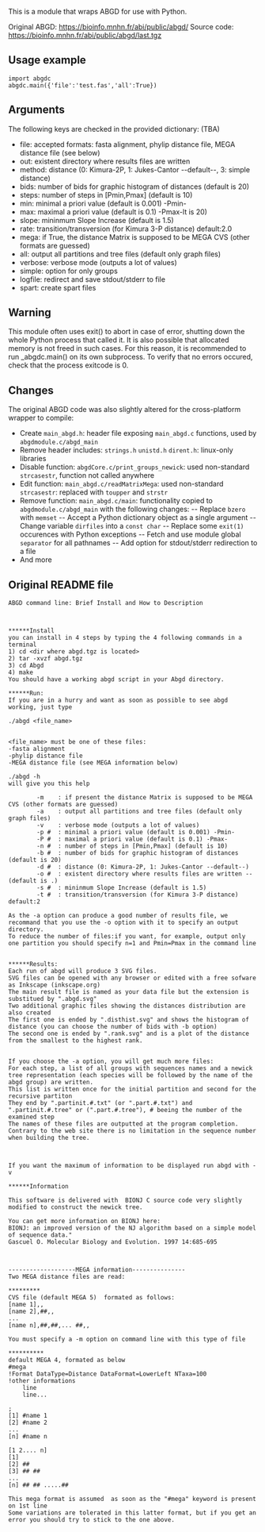 
This is a module that wraps ABGD for use with Python.

Original ABGD:	https://bioinfo.mnhn.fr/abi/public/abgd/
Source code:	https://bioinfo.mnhn.fr/abi/public/abgd/last.tgz


## Usage example

```
import abgdc
abgdc.main({'file':'test.fas','all':True})
```

## Arguments

The following keys are checked in the provided dictionary: (TBA)

- file:		accepted formats: fasta alignment, phylip distance file, MEGA distance file (see below)
- out:		existent directory where results files are written
- method:	distance (0: Kimura-2P, 1: Jukes-Cantor --default--, 3: simple distance)
- bids:		number of bids for graphic histogram of distances (default is 20)
- steps:	number of steps in [Pmin,Pmax] (default is 10)
- min:		minimal a priori value (default is 0.001) -Pmin-
- max:		maximal a priori value (default is 0.1) -Pmax-lt is 20)
- slope:	mininmum Slope Increase (default is 1.5)
- rate:		transition/transversion (for Kimura 3-P distance) default:2.0
- mega:		if True, the distance Matrix is supposed to be MEGA CVS (other formats are guessed)
- all:		output all partitions and tree files (default only graph files)
- verbose:	verbose mode (outputs a lot of values)
- simple:		option for only groups
- logfile:	redirect and save stdout/stderr to file
- spart:		create spart files

## Warning

This module often uses exit() to abort in case of error, shutting down the whole Python process that called it.
It is also possible that allocated memory is not freed in such cases. For this reason,
it is recommended to run _abgdc.main() on its own subprocess.
To verify that no errors occured, check that the process exitcode is 0.

## Changes

The original ABGD code was also slightly altered for the cross-platform wrapper to compile:

- Create `main_abgd.h`: header file exposing `main_abgd.c` functions, used by `abgdmodule.c/abgd_main`
- Remove header includes: `strings.h` `unistd.h` `dirent.h`: linux-only libraries
- Disable function: `abgdCore.c/print_groups_newick`: used non-standard `strcasestr`, function not called anywhere
- Edit function: `main_abgd.c/readMatrixMega`: used non-standard `strcasestr`: replaced with `toupper` and `strstr`
- Remove function: `main_abgd.c/main`: functionality copied to `abgdmodule.c/abgd_main` with the following changes:
-- Replace `bzero` with `memset`
-- Accept a Python dictionary object as a single argument
-- Change variable `dirfiles` into a `const char`
-- Replace some `exit(1)` occurences with Python exceptions
-- Fetch and use module global `separator` for all pathnames
-- Add option for stdout/stderr redirection to a file
- And more


## Original README file

```
ABGD command line: Brief Install and How to Description



******Install
you can install in 4 steps by typing the 4 following commands in a terminal
1) cd <dir where abgd.tgz is located>
2) tar -xvzf abgd.tgz
3) cd Abgd
4) make
You should have a working abgd script in your Abgd directory.

******Run:
If you are in a hurry and want as soon as possible to see abgd working, just type

./abgd <file_name>


<file_name> must be one of these files:
-fasta alignment
-phylip distance file
-MEGA distance file (see MEGA information below)

./abgd -h
will give you this help

		-m	  : if present the distance Matrix is supposed to be MEGA CVS (other formats are guessed)
		-a	  : output all partitions and tree files (default only graph files)
		-v	  : verbose mode (outputs a lot of values)
		-p #  : minimal a priori value (default is 0.001) -Pmin-
		-P #  : maximal a priori value (default is 0.1) -Pmax-
		-n #  : number of steps in [Pmin,Pmax] (default is 10)
		-b #  : number of bids for graphic histogram of distances (default is 20)
		-d #  : distance (0: Kimura-2P, 1: Jukes-Cantor --default--)
		-o #  : existent directory where results files are written --(default is .)
		-s #  : mininmum Slope Increase (default is 1.5)
		-t #  : transition/transversion (for Kimura 3-P distance) default:2

As the -a option can produce a good number of results file, we recommand that you use the -o option with it to specify an output directory.
To reduce the number of files:if you want, for example, output only one partition you should specify n=1 and Pmin=Pmax in the command line


******Results:
Each run of abgd will produce 3 SVG files.
SVG files can be opened with any browser or edited with a free sofware as Inkscape (inkscape.org)
The main result file is named as your data file but the extension is substitued by ".abgd.svg"
Two additional graphic files showing the distances distribution are also created
The first one is ended by ".disthist.svg" and shows the histogram of distance (you can choose the number of bids with -b option)
The second one is ended by ".rank.svg" and is a plot of the distance from the smallest to the highest rank.


If you choose the -a option, you will get much more files:
For each step, a list of all groups with sequences names and a newick tree representation (each species will be followed by the name of the abgd group) are written.
This list is written once for the initial partition and second for the recursive partiton
They end by ".partinit.#.txt" (or ".part.#.txt") and ".partinit.#.tree" or (".part.#.tree"), # beeing the number of the examined step
The names of these files are outputted at the program completion.
Contrary to the web site there is no limitation in the sequence number when building the tree.



If you want the maximum of information to be displayed run abgd with -v

******Information

This software is delivered with  BIONJ C source code very slightly modified to construct the newick tree.

You can get more information on BIONJ here:
BIONJ: an improved version of the NJ algorithm based on a simple model of sequence data."
Gascuel O. Molecular Biology and Evolution. 1997 14:685-695



-------------------MEGA information---------------
Two MEGA distance files are read:

*********
CVS file (default MEGA 5)  formated as follows:
[name 1],,
[name 2],##,,
...
[name n],##,##,... ##,,

You must specify a -m option on command line with this type of file

**********
default MEGA 4, formated as below
#mega
!Format DataType=Distance DataFormat=LowerLeft NTaxa=100
!other informations
	line
	line...

;
[1] #name 1
[2] #name 2
...
[n] #name n

[1 2.... n]
[1]
[2] ##
[3] ## ##
...
[n] ## ## .....##

This mega format is assumed  as soon as the "#mega" keyword is present on 1st line
Some variations are tolerated in this latter format, but if you get an error you should try to stick to the one above.
```
